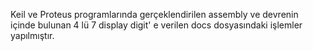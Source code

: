 Keil ve Proteus programlarında gerçeklendirilen assembly ve devrenin içinde bulunan 4 lü 7 display digit' e verilen docs dosyasındaki işlemler yapılmıştır. 